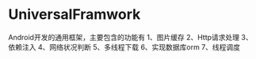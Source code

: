 UniversalFramwork
=================

Android开发的通用框架，主要包含的功能有 
1、图片缓存 
2、Http请求处理 
3、依赖注入 
4、网络状况判断 
5、多线程下载 
6、实现数据库orm 
7、线程调度



 
